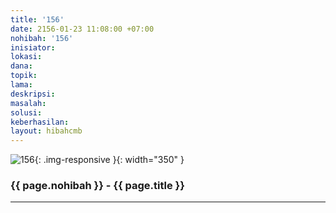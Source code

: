 ```yaml
---
title: '156'
date: 2156-01-23 11:08:00 +07:00
nohibah: '156'
inisiator: 
lokasi: 
dana: 
topik: 
lama: 
deskripsi: 
masalah: 
solusi: 
keberhasilan: 
layout: hibahcmb
---
```


![156](/static/img/hibahcmb/156.png){: .img-responsive }{: width="350" }

### {{ page.nohibah }} - {{ page.title }}

---
